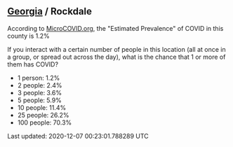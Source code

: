 
## [Georgia](/united-states/georgia) / Rockdale

According to [MicroCOVID.org](http://microcovid.org),
the "Estimated Prevalence" of COVID in this county is 1.2%

If you interact with a certain number of people in this location
(all at once in a group, or spread out across the day), what is the chance that
1 or more of them has COVID?

- 1 person: 1.2%
- 2 people: 2.4%
- 3 people: 3.6%
- 5 people: 5.9%
- 10 people: 11.4%
- 25 people: 26.2%
- 100 people: 70.3%

Last updated: 2020-12-07 00:23:01.788289 UTC
